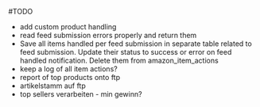 #TODO

- add custom product handling
- read feed submission errors properly and return them
- Save all items handled per feed submission in separate table related to feed submission. 
    Update their status to success or error on feed handled notification.
    Delete them from amazon_item_actions
- keep a log of all item actions?
- report of top products onto ftp
- artikelstamm auf ftp
- top sellers verarbeiten - min gewinn?
